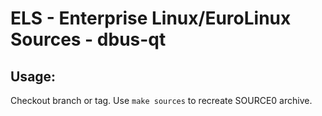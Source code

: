 # ELS - Enterprise Linux/EuroLinux Sources - dbus-qt
 
## Usage:
  Checkout branch or tag. Use `make sources` to recreate  SOURCE0 archive.
